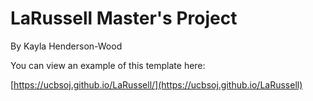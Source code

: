 LaRussell Master's Project
============

By Kayla Henderson-Wood

You can view an example of this template here:

[https://ucbsoj.github.io/LaRussell/](https://ucbsoj.github.io/LaRussell)




